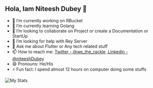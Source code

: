 ## Hola, Iam Niteesh Dubey 👋

- 🔭 I’m currently working on RBucket
- 🌱 I’m currently learning Golang
- 👯 I’m looking to collaborate on Project or create a Documentation or  StartUp
- 🤔 I’m looking for help with Rey Server
- 💬 Ask me about Flutter or Any tech related stuff
- 📫 How to reach me: [Twitter - @we_the_rackle](https://twitter.com/we_the_rackle) ,[Linkedin - @niteeshDubey](https://www.linkedin.com/in/niteesh-dubey-574989135)
- 😄 Pronouns: He/His
- ⚡ Fun fact: I spend almost 12 hours on computer doing some stuffs

![My Stats](https://github-readme-stats.vercel.app/api?username=egnimos&&show_icons=true&title_color=#150000&icon_color=bb2acf&text_color=daf7dc&bg_color=ededed)
